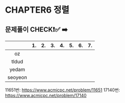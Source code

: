 # CHAPTER6 정렬
## 문제풀이 CHECK❗✅ ➡️


  |         | 1.  | 2. |  3.  | 4.   | 5.  | 6.  | 7.  | 
  |:-------:|:----------:|:---------:|:----------:|:------------:|:-------:|:--------:|:---------:|
  | oz      |           |           |            |              |         |          |           |         
  | tldud   |           |           |            |              |         |          |           |       
  | yedam   |           |           |            |              |         |          |           |        
  | seoyeon |           |           |            |              |         |          |           |            


11651번: https://www.acmicpc.net/problem/11651
17140번: https://www.acmicpc.net/problem/17140
